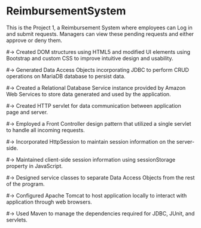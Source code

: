 # ReimbursementSystem
This is the Project 1, a Reimbursement System where employees can Log in and submit requests. Managers can view these pending requests and either approve or deny them.


#-> Created DOM structures using HTML5 and modified UI elements using Bootstrap and custom CSS to improve intuitive design and usability.

#-> Generated Data Access Objects incorporating JDBC to perform CRUD operations on MariaDB database to persist data.

#-> Created a Relational Database Service instance provided by Amazon Web Services to store data generated and used by the application.

#-> Created HTTP servlet for data communication between application page and server. 

#-> Employed a Front Controller design pattern that utilized a single servlet to handle all incoming requests.

#-> Incorporated HttpSession to maintain session information on the server-side.

#-> Maintained client-side session information using sessionStorage property in JavaScript.

#-> Designed service classes to separate Data Access Objects from the rest of the program.

#-> Configured Apache Tomcat to host application locally to interact with application through web browsers.

#-> Used Maven to manage the dependencies required for JDBC, JUnit, and servlets.
